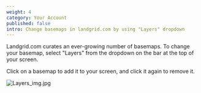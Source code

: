 ```yaml
---
weight: 4
category: Your Account
published: false
intro: Change basemaps in landgrid.com by using "Layers" dropdown
---
```

Landgrid.com curates an ever-growing number of basemaps. To change your basemap, select "Layers" from the dropdown on the bar at the top of your screen.

Click on a basemap to add it to your screen, and click it again to remove it.

![Layers_img.jpg]({{site.baseurl}}/img/Layers_img.jpg)
